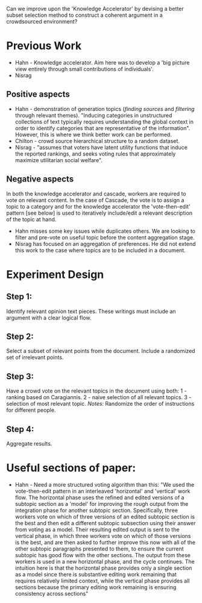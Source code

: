 Can we improve upon the 'Knowledge Accelerator' by devising a better subset selection method to construct a coherent argument in a crowdsourced environment?

# Previous Work
* Hahn - Knowledge accelerator. Aim here was to develop a 'big picture view entirely through small contributions of individuals'. 
* Nisrag

## Positive aspects
* Hahn - demonstration of generation topics (*finding sources* and *filtering* through relevant themes). "Inducing  categories  in  unstructured  collections  of  text  typically requires understanding the global context in order to identify categories that are representative of the information". However, this is where we think better work can be performed.
* Chilton - crowd source hierarchical structure to a random dataset.
* Nisrag -  "assumes that voters have latent utility functions that induce the reported rankings, and seeks voting rules that approximately maximize utilitarian social welfare".

## Negative aspects
In both the knowledge accelerator and cascade, workers are required to vote on relevant content. In the case of Cascade, the vote is to assign a topic to a category and for the knowledge accelerator the 'vote-then-edit' pattern [see below] is used to iteratively include/edit a relevant description of the topic at hand. 
* Hahn misses some key issues while duplicates others. We are looking to filter and pre-vote on useful topic before the content aggregation stage.
* Nisrag has focused on an aggregation of preferences. He did not extend this work to the case where topics are to be included in a document.

# Experiment Design
## Step 1:
Identify relevant opinion text pieces. These writings must include an argument with a clear logical flow. 

## Step 2:
Select a subset of relevant points from the document. Include a randomized set of irrelevant points. 

## Step 3:
Have a crowd vote on the relevant topics in the document using both:
1 - ranking based on Caragiannis.
2 - naive selection of all relevant topics.
3 - selection of most relevant topic.
*Notes:* Randomize the order of instructions for different people.

## Step 4:
Aggregate results. 


# Useful sections of paper:
* Hahn - Need a more structured voting algorithm than this: "We used the vote-then-edit pattern in an interleaved 'horizontal' and 'vertical' work flow. The horizontal phase uses the refined and edited versions of a subtopic section as a 'model' for improving the rough output from the integration phase for another subtopic section.  Specifically, three workers vote on which of three versions of an edited subtopic section is the best and then edit a different subtopic subsection using their answer from voting as a model. Their resulting edited output is sent to the vertical phase, in which three workers vote on which of those versions is the best, and are then asked to further improve this now with all of the other subtopic paragraphs presented to them, to ensure the current subtopic has good flow with the other sections. The output from these workers is used in a new horizontal phase, and the cycle continues. The intuition here is that the horizontal phase provides only a single section as a model since there is substantive editing work remaining that requires relatively limited context, while the vertical phase provides all sections because the primary editing work remaining is ensuring consistency across sections"